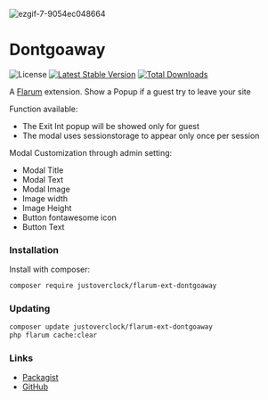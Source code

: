 ![ezgif-7-9054ec048664](https://user-images.githubusercontent.com/79002016/117632492-78c2e900-b17d-11eb-884d-be9106485e5f.gif)
# Dontgoaway

![License](https://img.shields.io/badge/license-MIT-blue.svg) [![Latest Stable Version](https://poser.pugx.org/justoverclock/flarum-ext-dontgoaway/v)](//packagist.org/packages/justoverclock/flarum-ext-dontgoaway) [![Total Downloads](https://poser.pugx.org/justoverclock/flarum-ext-dontgoaway/downloads)](//packagist.org/packages/justoverclock/flarum-ext-dontgoaway)

A [Flarum](http://flarum.org) extension. Show a Popup if a guest try to leave your site

Function available:
 - The Exit Int popup will be showed only for guest
 - The modal uses sessionstorage to appear only once per session
 
 Modal Customization through admin setting:
 - Modal Title
 - Modal Text
 - Modal Image
 - Image width
 - Image Height
 - Button fontawesome icon
 - Button Text

### Installation

Install with composer:

```sh
composer require justoverclock/flarum-ext-dontgoaway
```

### Updating

```sh
composer update justoverclock/flarum-ext-dontgoaway
php flarum cache:clear
```

### Links

- [Packagist](https://packagist.org/packages/justoverclock/flarum-ext-dontgoaway)
- [GitHub](https://github.com/justoverclockl/flarum-ext-dontgoaway)

